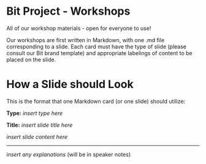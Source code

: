 # Bit Project - Workshops
All of our workshop materials - open for everyone to use!

Our workshops are first written in Markdown, with one .md file corresponding to a slide. Each card must have the type of slide (please consult our Bit brand template) and appropriate labelings of content to be placed on the slide. 

# How a Slide should Look

This is the format that one Markdown card (or one slide) should utilize:

**Type:** _insert type here_

**Title:** _insert slide title here_

_insert slide content here_

---

_insert any explanations_ (will be in speaker notes)
